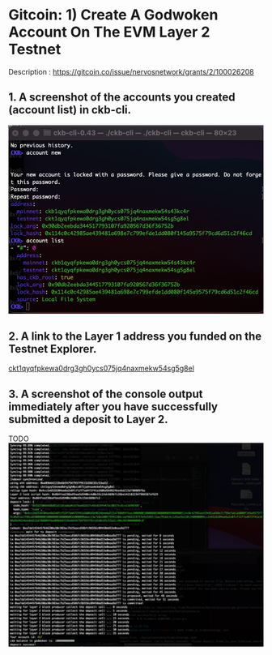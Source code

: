 # Gitcoin: 1) Create A Godwoken Account On The EVM Layer 2 Testnet

Description : https://gitcoin.co/issue/nervosnetwork/grants/2/100026208

## 1. A screenshot of the accounts you created (account list) in ckb-cli.

![Alt text](account_list.png "Account List")

## 2. A link to the Layer 1 address you funded on the Testnet Explorer.

[ckt1qyqfpkewa0drg3gh0ycs075jq4naxmekw54sg5g8el](https://explorer.nervos.org/aggron/address/ckt1qyqfpkewa0drg3gh0ycs075jq4naxmekw54sg5g8el)

## 3. A screenshot of the console output immediately after you have successfully submitted a deposit to Layer 2.

TODO
![Alt text](deposit_on_layer2.png "Deposit to Layer 2")

